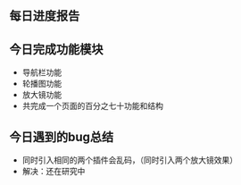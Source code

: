 ## 每日进度报告

 ##  今日完成功能模块

- 导航栏功能
- 轮播图功能
- 放大镜功能
- 共完成一个页面的百分之七十功能和结构



## 今日遇到的bug总结

- 同时引入相同的两个插件会乱码，（同时引入两个放大镜效果）
- 解决：还在研究中